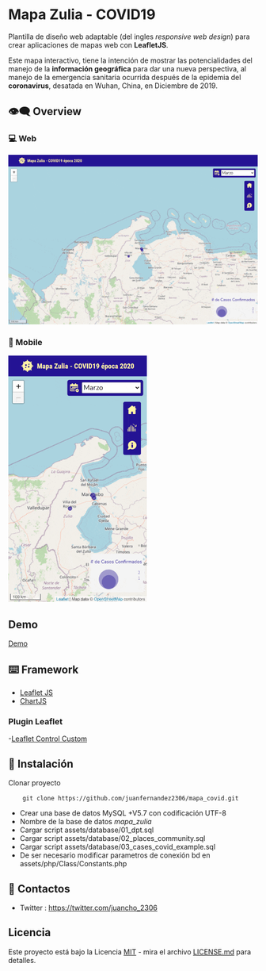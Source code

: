 # Mapa Zulia - COVID19
Plantilla  de diseño web adaptable  (del ingles _responsive web design_) 
para crear aplicaciones de mapas web con __LeafletJS__.

Este mapa interactivo, tiene la intención de mostrar las potencialidades 
del manejo de la __información geográfica__ para dar una nueva perspectiva, 
al manejo de la emergencia sanitaria ocurrida después 
de la epidemia del __coronavirus__, desatada en Wuhan, China, en Diciembre de 2019.

## :eye_speech_bubble: Overview

### :computer: Web

![Img overview project](assets/img/overview.gif)

### :iphone: Mobile

<img src="./assets/img/overview_mobile.gif" width=280>

## Demo

[Demo](https://mapacovid.jfcoordenadas.xyz/)

## :keyboard: Framework
- [Leaflet JS](https://leafletjs.com/)
- [ChartJS](https://www.chartjs.org/)

### Plugin Leaflet

-[Leaflet Control Custom](https://github.com/yigityuce/Leaflet.Control.Custom)

## :rocket: Instalación
Clonar proyecto
```
	git clone https://github.com/juanfernandez2306/mapa_covid.git
```

- Crear una base de datos MySQL +V5.7 con codificación UTF-8
- Nombre de la base de datos _mapa_zulia_
- Cargar script assets/database/01_dpt.sql
- Cargar script assets/database/02_places_community.sql
- Cargar script assets/database/03_cases_covid_example.sql
- De ser necesario modificar parametros de conexión bd en assets/php/Class/Constants.php

## :bust_in_silhouette: Contactos
- Twitter : https://twitter.com/juancho_2306

## Licencia
Este proyecto está bajo la Licencia [MIT](/LICENSE) - mira el archivo [LICENSE.md](LICENSE.md) para detalles.
